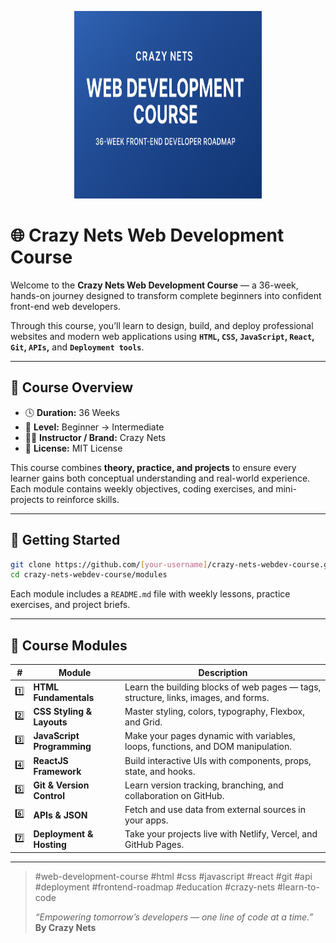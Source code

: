 <p align="center">
  <img src="banner.png" alt="Crazy Nets Web Development Course Banner" width="300px" height='300px'>
</p>

# 🌐 Crazy Nets Web Development Course

Welcome to the **Crazy Nets Web Development Course** — a 36-week, hands-on journey designed to transform complete beginners into confident front-end web developers.

Through this course, you’ll learn to design, build, and deploy professional websites and modern web applications using **```HTML```, ```CSS```, ```JavaScript```, ```React```, ```Git```, ```APIs```,** and **```Deployment tools```**.

---

## 🧭 Course Overview
- 🕓 **Duration:** 36 Weeks
- 🧰 **Level:** Beginner → Intermediate
- 🧑‍💻 **Instructor / Brand:** Crazy Nets
- 🪪 **License:** MIT License

This course combines **theory, practice, and projects** to ensure every learner gains both conceptual understanding and real-world experience.
Each module contains weekly objectives, coding exercises, and mini-projects to reinforce skills.

---

## 🚀 Getting Started
```bash
git clone https://github.com/[your-username]/crazy-nets-webdev-course.git
cd crazy-nets-webdev-course/modules
```
Each module includes a `README.md` file with weekly lessons, practice exercises, and project briefs.

---

## 🧱 Course Modules
| # | Module | Description |
|---|---------|-------------|
| 1️⃣ | **HTML Fundamentals** | Learn the building blocks of web pages — tags, structure, links, images, and forms. |
| 2️⃣ | **CSS Styling & Layouts** | Master styling, colors, typography, Flexbox, and Grid. |
| 3️⃣ | **JavaScript Programming** | Make your pages dynamic with variables, loops, functions, and DOM manipulation. |
| 4️⃣ | **ReactJS Framework** | Build interactive UIs with components, props, state, and hooks. |
| 5️⃣ | **Git & Version Control** | Learn version tracking, branching, and collaboration on GitHub. |
| 6️⃣ | **APIs & JSON** | Fetch and use data from external sources in your apps. |
| 7️⃣ | **Deployment & Hosting** | Take your projects live with Netlify, Vercel, and GitHub Pages. |

---

> #web-development-course #html #css #javascript #react #git #api #deployment #frontend-roadmap #education #crazy-nets #learn-to-code
>
> _“Empowering tomorrow’s developers — one line of code at a time.”_  
> **By Crazy Nets**
